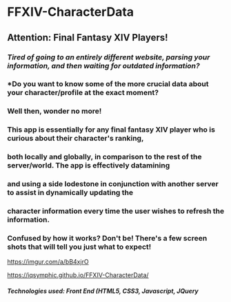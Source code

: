 # FFXIV-CharacterData

## **Attention:** Final Fantasy XIV Players!

### *Tired of going to an entirely different website, parsing your information, and then waiting for outdated information?*

### *Do you want to know some of the more crucial data about your character/profile at the exact moment?

### Well then, wonder no more!

### This app is essentially for any final fantasy XIV player who is curious about their character's ranking,
### both locally and globally, in comparison to the rest of the server/world. The app is effectively datamining
### and using a side lodestone in conjunction with another server to assist in dynamically updating the 
### character information every time the user wishes to refresh the information.

### Confused by how it works? Don't be! There's a few screen shots that will tell you just what to expect!

https://imgur.com/a/bB4xjrO

https://iqsymphic.github.io/FFXIV-CharacterData/

##### Technologies used: Front End (HTML5, CSS3, Javascript, JQuery

